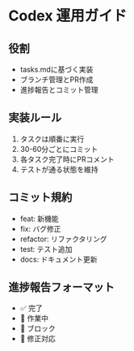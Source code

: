 # Codex 運用ガイド

## 役割
- tasks.mdに基づく実装
- ブランチ管理とPR作成
- 進捗報告とコミット管理

## 実装ルール
1. タスクは順番に実行
2. 30-60分ごとにコミット
3. 各タスク完了時にPRコメント
4. テストが通る状態を維持

## コミット規約
- feat: 新機能
- fix: バグ修正
- refactor: リファクタリング
- test: テスト追加
- docs: ドキュメント更新

## 進捗報告フォーマット
- ✅ 完了
- 🚧 作業中
- 🚫 ブロック
- 🔧 修正対応